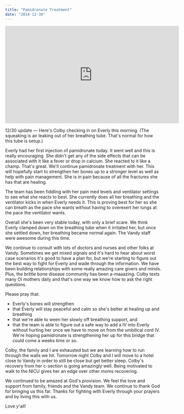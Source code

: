 ```yaml
---
title: "Pamidronate Treatment"
date: "2014-12-30"
---
```


<iframe width="560" height="315" src="https://www.youtube.com/embed/LDmjvuWcRDI" frameborder="0" allow="accelerometer; autoplay; encrypted-media; gyroscope; picture-in-picture" allowfullscreen></iframe>

12/30 update — Here's Colby checking in on Everly this morning. (The squeaking is air leaking out of her breathing tube. That's normal for how this tube is setup.)

Everly had her first injection of pamidronate today. It went well and this is really encouraging. She didn't get any of the side effects that can be associated with it like a fever or drop in calcium. She reacted to it like a champ. That's great. We'll continue pamidronate treatment with her. This will hopefully start to strengthen her bones up to a stronger level as well as help with pain management. She is in pain because of all the fractures she has that are healing.

The team has been fiddling with her pain med levels and ventilator settings to see what she reacts to best. She currently does all her breathing and the ventilator kicks in when Everly needs it. This is proving best for her so she can breath as the pace she wants without having to overexert her lungs at the pace the ventilator wants.

Overall she's been very stable today, with only a brief scare. We think Everly clamped down on the breathing tube when it irritated her, but once she settled down, her breathing became normal again. The Vandy staff were awesome during this time.

We continue to consult with lots of doctors and nurses and other folks at Vandy. Sometimes we get mixed signals and it's hard to hear about worst case scenarios it's good to have a plan for, but we're starting to figure out the best way to fight for Everly and wade through the information. We have been building relationships with some really amazing care givers and minds. Plus, the brittle bone disease community has been a-maaazing. Colby texts many OI mothers daily and that's one way we know how to ask the right questions.

Please pray that:

- Everly's bones will strengthen
- that Everly will stay peaceful and calm so she's better at healing up and breathing
- that we're able to ween her slowly off breathing support, and
- that the team is able to figure out a safe way to add a IV into Everly without hurting her once we have to move on from the umbilical cord IV. We're hoping pamidronate is strengthening her up for this bridge that could come a weeks time or so.

Colby, the family and I are exhausted but we are learning how to run through the walls we hit. Tomorrow night Colby and I will move to a hotel close to Vandy in order to still be close but get better sleep. Colby's recovery from her c-section is going amazingly well. Being motivated to walk to the NICU gives her an edge over other moms recovering.

We continued to be amazed at God's provision. We feel the love and support from family, friends and the Vandy team. We continue to thank God for bringing us this far. Thanks for fighting with Everly through your prayers and by living this with us.

Love y'all!
